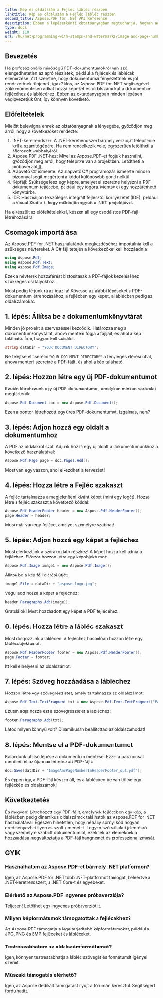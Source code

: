 ```yaml
---
title: Kép és oldalszám a Fejléc lábléc részben
linktitle: Kép és oldalszám a Fejléc lábléc részben
second_title: Aspose.PDF for .NET API Reference
description: Ebben a lépésenkénti oktatóanyagban megtudhatja, hogyan adhat hozzá képet és oldalszámokat a PDF-fájl fejlécéhez és láblécéhez az Aspose.PDF for .NET használatával.
type: docs
weight: 110
url: /hu/net/programming-with-stamps-and-watermarks/image-and-page-number-in-header-footer-section/
---
```

## Bevezetés

Ha professzionális minőségű PDF-dokumentumokról van szó, elengedhetetlen az apró részletek, például a fejlécek és láblécek ellenőrzése. Azt szeretné, hogy dokumentumai fényezettnek és jól rendezettnek tűnjenek, igaz? Nos, az Aspose.PDF for .NET segítségével zökkenőmentesen adhat hozzá képeket és oldalszámokat a dokumentum fejlécéhez és láblécéhez. Ebben az oktatóanyagban minden lépésen végigvezetjük Önt, így könnyen követhető.

## Előfeltételek

Mielőtt belevágna ennek az oktatóanyagnak a lényegébe, győződjön meg arról, hogy a következőket rendezte:

1. .NET-keretrendszer: A .NET-keretrendszer bármely verzióját telepítenie kell a számítógépére. Ha nem rendelkezik vele, egyszerűen letöltheti a Microsoft webhelyéről.
2.  Aspose.PDF .NET-hez: Mivel az Aspose.PDF-et fogjuk használni, győződjön meg arról, hogy telepítve van a projektben. Letöltheti a próbaverziót[itt](https://releases.aspose.com/pdf/net/).
3. Alapvető C# ismerete: Az alapvető C# programozás ismerete minden bizonnyal segít megérteni a kódot különösebb gond nélkül.
4. Képfájl: Szüksége lesz egy képre, amelyet el szeretne helyezni a PDF-dokumentum fejlécébe, például egy logóra. Mentse el egy hozzáférhető könyvtárba. 
5. IDE: Használjon tetszőleges integrált fejlesztői környezetet (IDE), például a Visual Studio-t, hogy működjön együtt a .NET-projektjével.

Ha elkészült az előfeltételekkel, készen áll egy csodálatos PDF-fájl létrehozására!

## Csomagok importálása

Az Aspose.PDF for .NET használatának megkezdéséhez importálnia kell a szükséges névtereket. A C# fájl tetején a következőket kell hozzáadnia:

```csharp
using Aspose.Pdf;
using Aspose.Pdf.Text;
using Aspose.Pdf.Image;
```

Ezek a névterek hozzáférést biztosítanak a PDF-fájlok kezeléséhez szükséges osztályokhoz.

Most pedig térjünk rá az igazira! Kövesse az alábbi lépéseket a PDF-dokumentum létrehozásához, a fejlécben egy képet, a láblécben pedig az oldalszámokat.

## 1. lépés: Állítsa be a dokumentumkönyvtárat

Minden jó projekt a szervezéssel kezdődik. Határozza meg a dokumentumkönyvtárat, ahová menteni fogja a fájljait, és ahol a kép található. Íme, hogyan kell csinálni:

```csharp
string dataDir = "YOUR DOCUMENT DIRECTORY";
```

 Ne felejtse el cserélni`"YOUR DOCUMENT DIRECTORY"` a tényleges elérési úttal, ahová menteni szeretné a PDF-fájlt, és ahol a kép található.

## 2. lépés: Hozzon létre egy új PDF-dokumentumot

Ezután létrehozunk egy új PDF-dokumentumot, amelyben minden varázslat megtörténik:

```csharp
Aspose.Pdf.Document doc = new Aspose.Pdf.Document();
```

Ezen a ponton létrehozott egy üres PDF-dokumentumot. Izgalmas, nem?

## 3. lépés: Adjon hozzá egy oldalt a dokumentumhoz

A PDF az oldalakról szól. Adjunk hozzá egy új oldalt a dokumentumunkhoz a következő használatával:

```csharp
Aspose.Pdf.Page page = doc.Pages.Add();
```

Most van egy vászon, ahol elkezdheti a tervezést!

## 4. lépés: Hozza létre a Fejléc szakaszt

A fejléc tartalmazza a megjeleníteni kívánt képet (mint egy logót). Hozza létre a fejléc szakaszt a következő kóddal:

```csharp
Aspose.Pdf.HeaderFooter header = new Aspose.Pdf.HeaderFooter();
page.Header = header;
```

Most már van egy fejléce, amelyet személyre szabhat!

## 5. lépés: Adjon hozzá egy képet a fejléchez

Most elérkeztünk a szórakoztató részhez! A képet hozzá kell adnia a fejléchez. Először hozzon létre egy képobjektumot:

```csharp
Aspose.Pdf.Image image1 = new Aspose.Pdf.Image();
```

Állítsa be a kép fájl elérési útját:

```csharp
image1.File = dataDir + "aspose-logo.jpg";
```

Végül add hozzá a képet a fejléchez:

```csharp
header.Paragraphs.Add(image1);
```

Gratulálok! Most hozzáadott egy képet a PDF fejlécéhez.

## 6. lépés: Hozza létre a lábléc szakaszt

Most dolgozzunk a láblécen. A fejléchez hasonlóan hozzon létre egy láblécobjektumot:

```csharp
Aspose.Pdf.HeaderFooter footer = new Aspose.Pdf.HeaderFooter();
page.Footer = footer;
```

Itt kell elhelyezni az oldalszámot. 

## 7. lépés: Szöveg hozzáadása a lábléchez

Hozzon létre egy szövegrészletet, amely tartalmazza az oldalszámot:

```csharp
Aspose.Pdf.Text.TextFragment txt = new Aspose.Pdf.Text.TextFragment("Page: ($p of $P ) ");
```

Ezután adja hozzá ezt a szövegrészletet a lábléchez:

```csharp
footer.Paragraphs.Add(txt);
```

Látod milyen könnyű volt? Dinamikusan beállítottad az oldalszámodat!

## 8. lépés: Mentse el a PDF-dokumentumot

Kalandunk utolsó lépése a dokumentum mentése. Ezzel a paranccsal mentheti el az újonnan létrehozott PDF-fájlt:

```csharp
doc.Save(dataDir + "ImageAndPageNumberInHeaderFooter_out.pdf");
```

És éppen így, a PDF-fájl készen áll, és a láblécben be van töltve egy fejléckép és oldalszámok!

## Következtetés

És megvan! Létrehozott egy PDF-fájlt, amelynek fejlécében egy kép, a láblécben pedig dinamikus oldalszámok találhatók az Aspose.PDF for .NET használatával. Egészen hihetetlen, hogy néhány sornyi kód hogyan eredményezhet ilyen csiszolt kimenetet. Legyen szó vállalati jelentésről vagy személyre szabott dokumentumról, ezeknek az elemeknek a hozzáadása megváltoztatja a PDF-fájl hangnemét és professzionalizmusát.

## GYIK

### Használhatom az Aspose.PDF-et bármely .NET platformon?
Igen, az Aspose.PDF for .NET több .NET-platformot támogat, beleértve a .NET-keretrendszert, a .NET Core-t és egyebeket.

### Elérhető az Aspose.PDF ingyenes próbaverziója?
 Teljesen! Letölthet egy ingyenes próbaverziót[itt](https://releases.aspose.com/).

### Milyen képformátumok támogatottak a fejlécekhez?
Az Aspose.PDF támogatja a legelterjedtebb képformátumokat, például a JPG, PNG és BMP fejléceket és lábléceket.

### Testreszabhatom az oldalszámformátumot?
Igen, könnyen testreszabhatja a lábléc szövegét és formátumát igényei szerint.

### Műszaki támogatás elérhető?
 Igen, az Aspose dedikált támogatást nyújt a fórumán keresztül. Segítségért fordulhat[itt](https://forum.aspose.com/c/pdf/10).